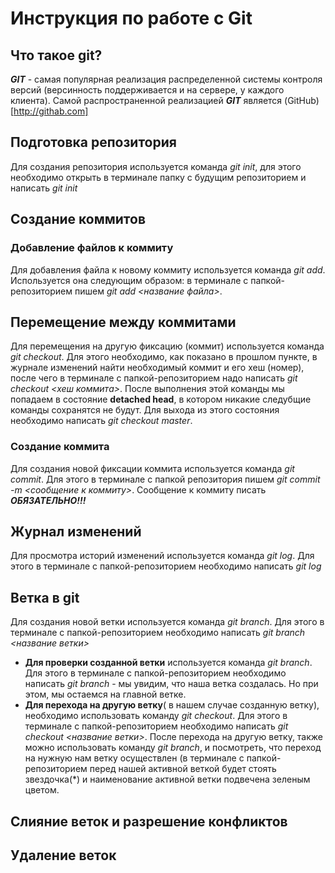 # Инструкция по работе с Git

## Что такое git?
***GIT*** - самая популярная реализация распределенной системы контроля версий (версинность поддерживается и на сервере, у каждого клиента). Самой распространенной реализацией ***GIT*** является (GitHub) [http://githab.com]

## Подготовка репозитория
Для создания репозитория используется команда *git init*, для этого необходимо открыть в терминале папку с будущим репозиторием и написать *git init*

## Создание коммитов

### Добавление файлов к коммиту
Для добавления файла к новому коммиту используется команда *git add*. Используется она следующим образом: в терминале с папкой-репозиторием пишем *git add <название файла>*.

## Перемещение между коммитами
Для перемещения на другую фиксацию (коммит) используется команда *git checkout*. Для этого необходимо, как показано в прошлом пункте, в журнале изменений найти необходимый коммит и его хеш (номер), после чего в терминале с папкой-репозиторием надо написать *git checkout <хеш коммита>*. После выполнения этой команды мы попадаем в состояние **detached head**, в котором никакие следубщие команды сохранятся не будут.  Для выхода из этого состояния необходимо написать *git checkout master*. 

### Создание коммита
Для создания новой фиксации коммита используется команда *git commit*. Для этого в терминале с папкой репозитория пишем *git commit -m <сообщение к коммиту>*. Сообщение к коммиту писать ***ОБЯЗАТЕЛЬНО!!!***

## Журнал изменений
Для просмотра историй изменений используется команда *git log*. Для этого в терминале с папкой-репозиторием необходимо написать *git log*

## Ветка в git
Для создания новой ветки используется команда *git branch*. Для этого в терминале с папкой-репозиторием необходимо написать *git branch <название ветки>*
* **Для проверки созданной ветки** используется команда *git branch*. Для этого в терминале с папкой-репозиторием необходимо написать *git branch* - мы увидим, что наша ветка создалась. Но при этом, мы остаемся на главной ветке.
* **Для перехода на другую ветку**( в нашем случае созданную ветку), необходимо использовать команду *git checkout*. Для этого в терминале с папкой-репозиторием необходимо написать *git checkout <название ветки>*. После перехода на другую ветку, также можно использовать команду *git branch*, и посмотреть, что переход на нужную нам ветку осуществлен (в терминале с папкой-репозиторием перед нашей активной веткой будет стоять звездочка(*) и наименование активной ветки подвечена зеленым цветом.

##  Слияние веток и разрешение конфликтов

## Удаление веток